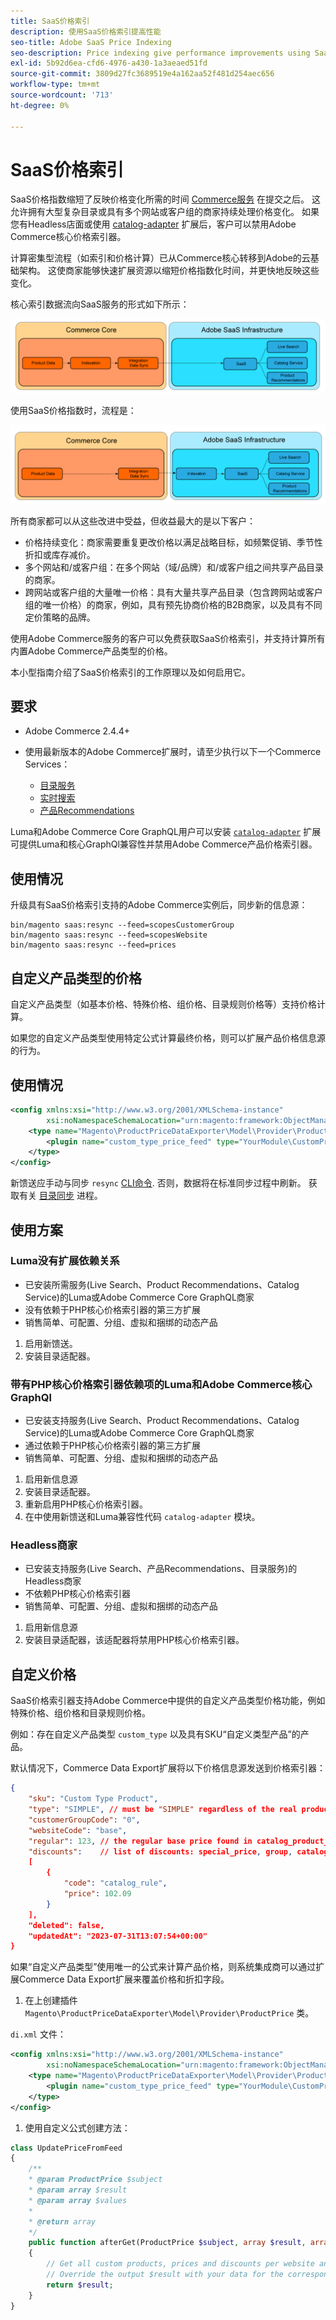```yaml
---
title: SaaS价格索引
description: 使用SaaS价格索引提高性能
seo-title: Adobe SaaS Price Indexing
seo-description: Price indexing give performance improvements using SaaS infrastructure
exl-id: 5b92d6ea-cfd6-4976-a430-1a3aeaed51fd
source-git-commit: 3809d27fc3689519e4a162aa52f481d254aec656
workflow-type: tm+mt
source-wordcount: '713'
ht-degree: 0%

---
```


# SaaS价格索引

SaaS价格指数缩短了反映价格变化所需的时间 [Commerce服务](../landing/saas.md) 在提交之后。 这允许拥有大型复杂目录或具有多个网站或客户组的商家持续处理价格变化。
如果您有Headless店面或使用 [catalog-adapter](./catalog-adapter.md) 扩展后，客户可以禁用Adobe Commerce核心价格索引器。

计算密集型流程（如索引和价格计算）已从Commerce核心转移到Adobe的云基础架构。 这使商家能够快速扩展资源以缩短价格指数化时间，并更快地反映这些变化。

核心索引数据流向SaaS服务的形式如下所示：

![默认数据流](assets/old_way.png)

使用SaaS价格指数时，流程是：

![SaaS价格索引数据流](assets/new_way.png)

所有商家都可以从这些改进中受益，但收益最大的是以下客户：

* 价格持续变化：商家需要重复更改价格以满足战略目标，如频繁促销、季节性折扣或库存减价。
* 多个网站和/或客户组：在多个网站（域/品牌）和/或客户组之间共享产品目录的商家。
* 跨网站或客户组的大量唯一价格：具有大量共享产品目录（包含跨网站或客户组的唯一价格）的商家，例如，具有预先协商价格的B2B商家，以及具有不同定价策略的品牌。

使用Adobe Commerce服务的客户可以免费获取SaaS价格索引，并支持计算所有内置Adobe Commerce产品类型的价格。

本小型指南介绍了SaaS价格索引的工作原理以及如何启用它。

## 要求

* Adobe Commerce 2.4.4+
* 使用最新版本的Adobe Commerce扩展时，请至少执行以下一个Commerce Services：

   * [目录服务](../catalog-service/overview.md)
   * [实时搜索](../live-search/guide-overview.md)
   * [产品Recommendations](../product-recommendations/guide-overview.md)

Luma和Adobe Commerce Core GraphQL用户可以安装 [`catalog-adapter`](catalog-adapter.md) 扩展可提供Luma和核心GraphQl兼容性并禁用Adobe Commerce产品价格索引器。

## 使用情况

升级具有SaaS价格索引支持的Adobe Commerce实例后，同步新的信息源：

```
bin/magento saas:resync --feed=scopesCustomerGroup
bin/magento saas:resync --feed=scopesWebsite
bin/magento saas:resync --feed=prices
```

## 自定义产品类型的价格

自定义产品类型（如基本价格、特殊价格、组价格、目录规则价格等）支持价格计算。

如果您的自定义产品类型使用特定公式计算最终价格，则可以扩展产品价格信息源的行为。

## 使用情况

```xml
<config xmlns:xsi="http://www.w3.org/2001/XMLSchema-instance"
        xsi:noNamespaceSchemaLocation="urn:magento:framework:ObjectManager/etc/config.xsd">
    <type name="Magento\ProductPriceDataExporter\Model\Provider\ProductPrice">
        <plugin name="custom_type_price_feed" type="YourModule\CustomProductType\Plugin\UpdatePriceFromFeed" />
    </type>
</config>
```

新馈送应手动与同步 `resync` [CLI命令](https://experienceleague.adobe.com/docs/commerce-merchant-services/user-guides/data-services/catalog-sync.html#resynccmdline). 否则，数据将在标准同步过程中刷新。 获取有关 [目录同步](../landing/catalog-sync.md) 进程。

## 使用方案

### Luma没有扩展依赖关系

* 已安装所需服务(Live Search、Product Recommendations、Catalog Service)的Luma或Adobe Commerce Core GraphQL商家
* 没有依赖于PHP核心价格索引器的第三方扩展
* 销售简单、可配置、分组、虚拟和捆绑的动态产品

1. 启用新馈送。
1. 安装目录适配器。

### 带有PHP核心价格索引器依赖项的Luma和Adobe Commerce核心GraphQl

* 已安装支持服务(Live Search、Product Recommendations、Catalog Service)的Luma或Adobe Commerce Core GraphQL商家
* 通过依赖于PHP核心价格索引器的第三方扩展
* 销售简单、可配置、分组、虚拟和捆绑的动态产品

1. 启用新信息源
1. 安装目录适配器。
1. 重新启用PHP核心价格索引器。
1. 在中使用新馈送和Luma兼容性代码 `catalog-adapter` 模块。

### Headless商家

* 已安装支持服务(Live Search、产品Recommendations、目录服务)的Headless商家
* 不依赖PHP核心价格索引器
* 销售简单、可配置、分组、虚拟和捆绑的动态产品

1. 启用新信息源
1. 安装目录适配器，该适配器将禁用PHP核心价格索引器。

## 自定义价格

SaaS价格索引器支持Adobe Commerce中提供的自定义产品类型价格功能，例如特殊价格、组价格和目录规则价格。

例如：存在自定义产品类型  `custom_type` 以及具有SKU“自定义类型产品”的产品。

默认情况下，Commerce Data Export扩展将以下价格信息源发送到价格索引器：

```json
{
    "sku": "Custom Type Product",
    "type": "SIMPLE", // must be "SIMPLE" regardless of the real product type
    "customerGroupCode": "0",
    "websiteCode": "base",
    "regular": 123, // the regular base price found in catalog_product_entity_decimal table
    "discounts":    // list of discounts: special_price, group, catalog_rule
    [
        {
            "code": "catalog_rule",
            "price": 102.09
        }
    ],
    "deleted": false,
    "updatedAt": "2023-07-31T13:07:54+00:00"
}
```

如果“自定义产品类型”使用唯一的公式来计算产品价格，则系统集成商可以通过扩展Commerce Data Export扩展来覆盖价格和折扣字段。

1. 在上创建插件 `Magento\ProductPriceDataExporter\Model\Provider\ProductPrice` 类。

`di.xml` 文件：

```xml
<config xmlns:xsi="http://www.w3.org/2001/XMLSchema-instance"
        xsi:noNamespaceSchemaLocation="urn:magento:framework:ObjectManager/etc/config.xsd">
    <type name="Magento\ProductPriceDataExporter\Model\Provider\ProductPrice">
        <plugin name="custom_type_price_feed" type="YourModule\CustomProductType\Plugin\UpdatePriceFromFeed" disabled="false" />
    </type>
</config>
```

1. 使用自定义公式创建方法：

```php
class UpdatePriceFromFeed
{
    /**
    * @param ProductPrice $subject
    * @param array $result
    * @param array $values
    *
    * @return array
    */
    public function afterGet(ProductPrice $subject, array $result, array $values) : array
    {
        // Get all custom products, prices and discounts per website and customer groups
        // Override the output $result with your data for the corresponding products
        return $result;
    }
}
```
